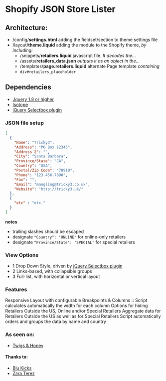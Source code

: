 # Shopify JSON Store Lister

## Architecture:
* /config/__settings.html__ adding the fieldset/section to theme settings file
* /layout/__theme.liquid__ adding the module to the Shopify theme, _by including:_
  * /snippets/__retailers.liquid__ javascript file. _It decodes the..._
  * /assets/__retailers_data.json__ _outputs it as an object in the..._
  * /templates/__page.retailers.liquid__ 	 alternate Page template _containing_
  * `div#retailers_placeholder`

## Dependencies
* [Jquery 1.8 or higher](http://jquery.com/)
* [Isotope](http://isotope.metafizzy.co/)
* [jQuery Selectbox plugin](https://code.google.com/p/select-box/)


### JSON file setup

``` json
[
  {
    "Name": "Tricky3",
    "Address": "PO Box 12345",
    "Address 2": "",
    "City": "Santa Barbara",
    "Province/State": "CA",
    "Country": "USA",
    "Postal/Zip Code": "78910",
    "Phone": "123.456.7890",
    "Fax": "",
    "Email": "mangling@tricky3.co.uk",
    "Website": "http://tricky3.uk/"
  },
  {
    "etc" : "etc."
  }
]
```
__notes__
* trailing slashes should be escaped
* designate `"Country": "ONLINE"` for online-only retailers
* designate `"Province/State": 'SPECIAL'` for special retailers

### View Options

* 1 Drop Down Style, driven by [jQuery Selectbox plugin](https://code.google.com/p/select-box/)
* 2 Links-based, with collapsible groups
* 3 Full-list, with horizontal or vertical layout

### Features
Responsive Layout with configurable Breakpoints & Columns :: Script calculates automatically the width for each column
Options for hiding Retailers Outside the US, Online and/or Special Retailers
Aggregate data for Retailers Outside the US as well as for Special Retailers
Script automatically orders and groups the data by name and country 

### As seen on:

* [Twigs & Honey](http://tricky3.co.uk/blogs/portfolio/6695894)

#### Thanks to:

* [Blu Kicks](http://tricky3.co.uk/blogs/portfolio/6195786)
* [Zara Terez](http://tricky3.co.uk/blogs/portfolio/16820564)
